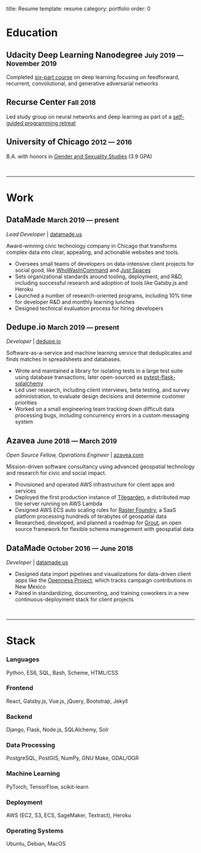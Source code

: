 title: Resume 
template: resume
category: portfolio
order: 0

# <i class="fa fa-fw fa-graduation-cap"></i> Education 

## Udacity Deep Learning Nanodegree <small>July 2019 &mdash; November 2019</small>

Completed [six-part course](https://www.udacity.com/course/deep-learning-nanodegree--nd101) on deep learning focusing on feedforward, recurrent, convolutional, and generative adversarial networks

## Recurse Center <small>Fall 2018</small>

Led study group on neural networks and deep learning as part of a [self-guided programming retreat](https://www.recurse.com/)

## University of Chicago <small>2012 &mdash; 2016</small>

B.A. with honors in [Gender and Sexuality Studies](http://gendersexuality.uchicago.edu/) (3.9 GPA)

<br/>

-----
# <i class="fa fa-fw fa-wrench"></i> Work

## DataMade <small>March 2019 &mdash; present</small>
_Lead Developer_ | [datamade.us](https://datamade.us)

Award-winning civic technology company in Chicago that transforms complex data
into clear, appealing, and actionable websites and tools.

- Oversees small teams of developers on data-intensive client projects for social good,
  like [WhoWasInCommand](/pages/whowasincommand) and
  [Just Spaces](https://datamade.us/our-work/just-spaces/)
- Sets organizational standards around tooling, deployment, and R&D, including
  successful research and adoption of tools like Gatsby.js and Heroku
- Launched a number of research-oriented programs, including 10% time
  for developer R&D and monthly learning lunches
- Designed technical evaluation process for hiring developers

## Dedupe.io <small>March 2019 &mdash; present</small>
_Developer_ | [dedupe.io](https://dedupe.io)

Software-as-a-service and machine learning service that deduplicates and finds
matches in spreadsheets and databases.

- Wrote and maintained a library for isolating tests in a large test suite using
database transactions, later open-sourced as [pytest-flask-sqlalchemy](https://github.com/jeancochrane/pytest-flask-sqlalchemy)
- Led user research, including client interviews, beta testing, and survey
administration, to evaluate design decisions and determine customer
priorities
- Worked on a small engineering team tracking down difficult data processing
bugs, including concurrency errors in a custom messaging system


## Azavea <small> June 2018 &mdash; March 2019</small>
_Open Source Fellow, Operations Engineer_ | [azavea.com](https://azavea.com)

Mission-driven software consultancy using advanced geospatial technology and
research for civic and social impact.

- Provisioned and operated AWS infrastructure for client apps and services
- Deployed the first production instance of [Tilegarden](https://github.com/azavea/tilegarden), a distributed map tile
server running on AWS Lambda
- Designed AWS ECS auto scaling rules for [Raster Foundry](https://rasterfoundry.azavea.com/), a SaaS platform
processing hundreds of terabytes of geospatial data
- Researched, developed, and planned a roadmap for [Grout](http://github.com/azavea/grout), an open source
framework for flexible schema management with geospatial data

## DataMade <small>October 2016 &mdash; June 2018</small>
_Developer_ | [datamade.us](https://datamade.us)

- Designed data import pipelines and visualizations for data-driven client apps
  like the [Openness Project](https://opennessproject.com/), which tracks campaign contributions in New Mexico
- Paired in standardizing, documenting, and training coworkers in a new
  continuous-deployment stack for client projects
 
<br/>

-----
# <i class="fa fa-fw fa-code"></i> Stack

### Languages
Python, ES6, SQL, Bash, Scheme, HTML/CSS

### Frontend
React, Gatsby.js, Vue.js, jQuery, Bootstrap, Jekyll

### Backend
Django, Flask, Node.js, SQLAlchemy, Solr

### Data Processing
PostgreSQL, PostGIS, NumPy, GNU Make, GDAL/OGR

### Machine Learning
PyTorch, TensorFlow, scikit-learn

### Deployment 
AWS (EC2, S3, ECS, SageMaker, Textract), Heroku 

### Operating Systems
Ubuntu, Debian, MacOS
